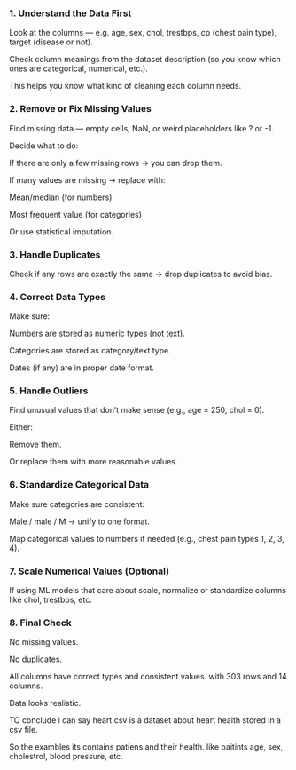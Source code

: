 ### 1. Understand the Data First
Look at the columns — e.g. age, sex, chol, trestbps, cp (chest pain type), target (disease or not).

Check column meanings from the dataset description (so you know which ones are categorical, numerical, etc.).

This helps you know what kind of cleaning each column needs.

### 2. Remove or Fix Missing Values
Find missing data — empty cells, NaN, or weird placeholders like ? or -1.

Decide what to do:

If there are only a few missing rows → you can drop them.

If many values are missing → replace with:

Mean/median (for numbers)

Most frequent value (for categories)

Or use statistical imputation.

### 3. Handle Duplicates
Check if any rows are exactly the same → drop duplicates to avoid bias.

### 4. Correct Data Types
Make sure:

Numbers are stored as numeric types (not text).

Categories are stored as category/text type.

Dates (if any) are in proper date format.

### 5. Handle Outliers
Find unusual values that don’t make sense (e.g., age = 250, chol = 0).

Either:

Remove them.

Or replace them with more reasonable values.

### 6. Standardize Categorical Data
Make sure categories are consistent:

Male / male / M → unify to one format.

Map categorical values to numbers if needed (e.g., chest pain types 1, 2, 3, 4).

### 7. Scale Numerical Values (Optional)
If using ML models that care about scale, normalize or standardize columns like chol, trestbps, etc.

### 8. Final Check
No missing values.

No duplicates.

All columns have correct types and consistent values. with 303 rows and 14 columns.


Data looks realistic.

TO conclude i can say heart.csv is a dataset about heart health stored in a csv file.

So the exambles its contains patiens and their health. like  paitints age, sex, cholestrol, blood pressure, etc.
